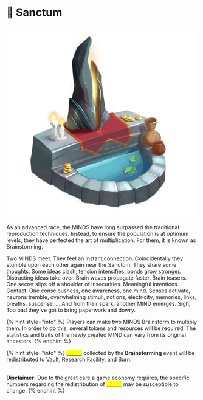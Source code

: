# 👬 Sanctum

![](../../../../.gitbook/assets/Shrine.png)

As an advanced race, the MINDS have long surpassed the traditional reproduction techniques. Instead, to ensure the population is at optimum levels, they have perfected the art of multiplication. For them, it is known as Brainstorming.

Two MINDS meet. They feel an instant connection. Coincidentally they stumble upon each other again near the Sanctum. They share some thoughts. Some ideas clash, tension intensifies, bonds grow stronger. Distracting ideas take over. Brain waves propagate faster. Brain teasers. One secret slips off a shoulder of insecurities. Meaningful intentions. Contact. One consciousness, one awareness, one mind. Senses activate, neurons tremble, overwhelming stimuli, notions, electricity, memories, links, breaths, suspense. … And from their spark, another MIND emerges. Sigh, Too bad they've got to bring paperwork and dowry.

{% hint style="info" %}
Players can make two MINDS Brainstorm to multiply them. In order to do this, several tokens and resources will be required. The statistics and traits of the newly created MIND can vary from its original ancestors.
{% endhint %}

{% hint style="info" %}
[<mark style="color:yellow;">**\[CRX\]**</mark>](../../../../how-it-works/brain-cell-token.md) collected by the **Brainstorming** event will be redistributed to Vault, Research Facility, and Burn.&#x20;

\
**​Disclaimer:** Due to the great care a game economy requires, the specific numbers regarding the redistribution of [<mark style="color:yellow;">**\[CRX\]**</mark>](../../../../how-it-works/brain-cell-token.md)  may be susceptible to change.&#x20;
{% endhint %}

